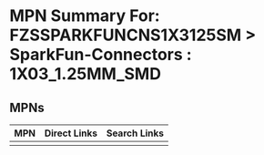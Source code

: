 



# MPN Summary For: FZSSPARKFUNCNS1X3125SM > SparkFun-Connectors : 1X03_1.25MM_SMD

## MPNs
  

|MPN|Direct Links|Search Links|
| :--- | :--- | :--- |
||||
